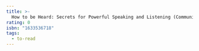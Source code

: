 ```yaml
---
title: >-
  How to be Heard: Secrets for Powerful Speaking and Listening (Communication Skills Book)
rating: 0
isbn: "1633536718"
tags:
  - to-read
---
```


